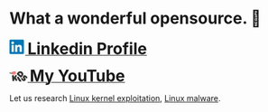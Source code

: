 # What a wonderful opensource. 🤗

<a href="https://www.linkedin.com/in/paran-lee-055159216/"><img width=28 src="linkedin.png" alt="Paran Lee's Linkedin Profile"> <b style="font-size: 2em">Linkedin Profile</b></a>  

<a href="https://www.youtube.com/channel/UC3BFm4Y8MAkMojLaIOQXqig"><img width=32 src="youtube.png" alt="Paran Lee's YouTube"> <b style="font-size: 2em">My YouTube</b></a>  


Let us research [Linux kernel exploitation](https://github.com/xairy/linux-kernel-exploitation), [Linux malware](https://github.com/timb-machine/linux-malware).



<!--
**paranlee/paranlee** is a ✨ _special_ ✨ repository because its `README.md` (this file) appears on your GitHub profile.

Here are some ideas to get you started:

- 🔭 I’m currently working on ...
- 🌱 I’m currently learning ...
- 👯 I’m looking to collaborate on ...
- 🤔 I’m looking for help with ...
- 💬 Ask me about ...
- 📫 How to reach me: ...
- 😄 Pronouns: ...
- ⚡ Fun fact: ...
-->
